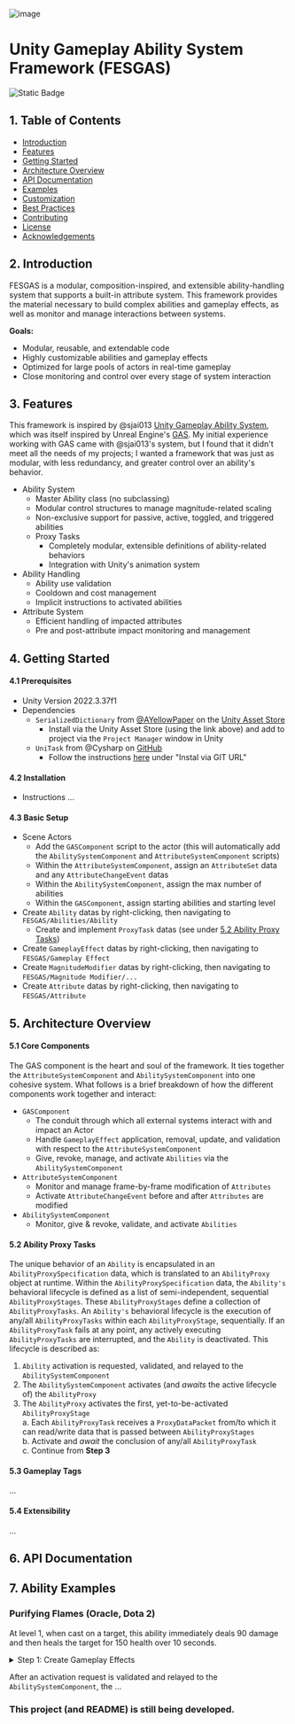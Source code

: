 ![image](https://github.com/user-attachments/assets/ea55e71b-cb68-4995-9ef4-fb8e9da299ea)

# Unity Gameplay Ability System Framework (FESGAS)
![Static Badge](https://img.shields.io/badge/Unity-2022.3.37f1-brightgreen)

## 1. Table of Contents
- [Introduction](#2-introduction)
- [Features](#3-features)
- [Getting Started](#4-getting-started)
- [Architecture Overview](#5-architecture-overview)
- [API Documentation](#6-api-documentation)
- [Examples](#7-ability-examples)
- [Customization](#8-customization)
- [Best Practices](#9-best-practices)
- [Contributing](#10-contributing)
- [License](#11-license)
- [Acknowledgements](#12-acknoledgements)

## 2. Introduction
FESGAS is a modular, composition-inspired, and extensible ability-handling system that supports a built-in attribute system. This framework provides the material necessary to build complex abilities and gameplay effects, as well as monitor and manage interactions between systems.

**Goals:**
- Modular, reusable, and extendable code
- Highly customizable abilities and gameplay effects
- Optimized for large pools of actors in real-time gameplay
- Close monitoring and control over every stage of system interaction

## 3. Features
This framework is inspired by @sjai013 [Unity Gameplay Ability System](https://github.com/sjai013/unity-gameplay-ability-system), which was itself inspired by Unreal Engine's [GAS](https://dev.epicgames.com/documentation/en-us/unreal-engine/gameplay-ability-system-for-unreal-engine). My initial experience working with GAS came with @sjai013's system, but I found that it didn't meet all the needs of my projects; I wanted a framework that was just as modular, with less redundancy, and greater control over an ability's behavior.

- Ability System
    - Master Ability class (no subclassing)
    - Modular control structures to manage magnitude-related scaling
    - Non-exclusive support for passive, active, toggled, and triggered abilities
    - Proxy Tasks
        - Completely modular, extensible definitions of ability-related behaviors
        - Integration with Unity's animation system
- Ability Handling
    - Ability use validation
    - Cooldown and cost management
    - Implicit instructions to activated abilities
- Attribute System
    - Efficient handling of impacted attributes
    - Pre and post-attribute impact monitoring and management

## 4. Getting Started

#### 4.1 Prerequisites

- Unity Version 2022.3.37f1
- Dependencies
    - `SerializedDictionary` from [@AYellowPaper]() on the [Unity Asset Store](https://assetstore.unity.com/packages/tools/utilities/serialized-dictionary-243052)
        - Install via the Unity Asset Store (using the link above) and add to project via the `Project Manager` window in Unity
    - `UniTask` from @Cysharp on [GitHub](https://github.com/Cysharp/UniTask)
        - Follow the instructions [here](https://github.com/Cysharp/UniTask?tab=readme-ov-file#upm-package) under "Instal via GIT URL"
     
#### 4.2 Installation
- Instructions ...

#### 4.3 Basic Setup
- Scene Actors
    - Add the `GASComponent` script to the actor (this will automatically add the `AbilitySystemComponent` and `AttributeSystemComponent` scripts)
    - Within the `AttributeSystemComponent`, assign an `AttributeSet` data and any `AttributeChangeEvent` datas
    - Within the `AbilitySystemComponent`, assign the max number of abilities
    - Within the `GASComponent`, assign starting abilities and starting level
- Create `Ability` datas by right-clicking, then navigating to `FESGAS/Abilities/Ability`
    - Create and implement `ProxyTask` datas (see under [5.2 Ability Proxy Tasks](#5-2-ability-proxy-tasks))
- Create `GameplayEffect` datas by right-clicking, then navigating to `FESGAS/Gameplay Effect`
- Create `MagnitudeModifier` datas by right-clicking, then navigating to `FESGAS/Magnitude Modifier/...`
- Create `Attribute` datas by right-clicking, then navigating to `FESGAS/Attribute`

## 5. Architecture Overview

#### 5.1 Core Components
The GAS component is the heart and soul of the framework. It ties together the `AttributeSystemComponent` and `AbilitySystemComponent` into one cohesive system. What follows is a brief breakdown of how the different components work together and interact:

- `GASComponent`
    - The conduit through which all external systems interact with and impact an Actor
    - Handle `GameplayEffect` application, removal, update, and validation with respect to the `AttributeSystemComponent`
    - Give, revoke, manage, and activate `Abilities` via the `AbilitySystemComponent`
- `AttributeSystemComponent`
    - Monitor and manage frame-by-frame modification of `Attributes`
    - Activate `AttributeChangeEvent` before and after `Attributes` are modified
- `AbilitySystemComponent`
    - Monitor, give & revoke, validate, and activate `Abilities`
 
#### 5.2 Ability Proxy Tasks
The unique behavior of an `Ability` is encapsulated in an `AbilityProxySpecification` data, which is translated to an `AbilityProxy` object at runtime. Within the `AbilityProxySpecification` data, the `Ability's` behavioral lifecycle is defined as a list of semi-independent, sequential `AbilityProxyStages`. These `AbilityProxyStages` define a collection of `AbilityProxyTasks`. An `Ability's` behavioral lifecycle is the execution of any/all `AbilityProxyTasks` within each `AbilityProxyStage`, sequentially. If an `AbilityProxyTask` fails at any point, any actively executing `AbilityProxyTasks` are interrupted, and the `Ability` is deactivated. This lifecycle is described as:

1. `Ability` activation is requested, validated, and relayed to the `AbilitySystemComponent`
2. The `AbilitySystemComponent` activates (and *awaits* the active lifecycle of) the `AbilityProxy`
3. The `AbilityProxy` activates the first, yet-to-be-activated `AbilityProxyStage`\
   a. Each `AbilityProxyTask` receives a `ProxyDataPacket` from/to which it can read/write data that is passed between `AbilityProxyStages`\
   b. Activate and *await* the conclusion of any/all `AbilityProxyTask`\
   c. Continue from **Step 3**

#### 5.3 Gameplay Tags
...

#### 5.4 Extensibility
...

## 6. API Documentation

## 7. Ability Examples

### Purifying Flames (Oracle, Dota 2)
At level 1, when cast on a target, this ability immediately deals 90 damage and then heals the target for 150 health over 10 seconds.

<details>
    <summary>Step 1: Create Gameplay Effects</summary>
    
1. Instant Damage
This effect will immediately deal 50 damage to the target.
- **Impact Specification**
    - **Attribute Target:** `Attribute.Health`
    - **Value Target:** Current
    - **Impact Operation:** Add
    - **Magnitude:** -90
    - **Magnitude Calculation:** `MagnitudeModifier.Constant`
    - **Magnitude Calculation Operation:** Multiply
- **Duration Specification**
    - **Duration Policy:** Instant
    - ...

2. Heal Over Time
This effect will heal the target by 10 every .5 seconds for 3 seconds, healing for 60 health in total.
- **Impact Specification**
    - **Attribute Target:** `Attribute.Health`
    - **Value Target:** Current
    - **Impact Operation:** Add
    - **Magnitude:** 15
    - **Magnitude Calculation:** `MagnitudeModifier.Constant`
    - **Magnitude Calculation Operation:** Multiply
- **Duration Specification**
    - **Duration Policy:** Durational
    - **TickOnApplication:** false
    - **Duration:** 10
    - **Duration Calculation:** `MagnitudeModifier.Constant`
    - **Duration Calculation Operation:** Multiply
    - **Ticks:** 10
    - **Tick Calculation:** `MagnitudeModifier.Constant`
    - **Tick Calculation Operation:** Multiply
    - ...

**Step 2: Create Proxy Task Subclass**
1. Create `AbstractAbilityProxyTask.ApplyEffectProxyTask` as a subclass of `AbstractAbilityProxyTask`
   a. This task will take in a `GameplayEffectScriptableObject`\
   b. Within the `ApplyEffectProxyTask.Activate(...)` method, 


1. Fill in identifying information, `Tag` validation requirements, etc...
2. Create the `AbilityProxySpecification`
   a. **Use Implicit Data:** true (When the `Ability` is activated in the `AbilitySystemComponent` script, it will capture the associated `GASComponent` within a `ProxyDataPacket` object)\
   b. **Owner As:** Target (The captured `GASComponent` will be captured as a `Target`)\
   c. Add an `AbilityProxyStage`
       i. **Task Policy:** Any
       ii. 
</details>

After an activation request is validated and relayed to the `AbilitySystemComponent`, the ...

### This project (and README) is still being developed.
